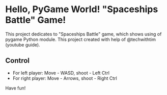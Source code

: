 # Hello, PyGame World! "Spaceships Battle" Game!
This project dedicates to "Spaceships Battle" game, which shows using of pygame Python 
module. This project created with help of @techwithtim (youtube guide).

## Control
- For left player: Move - WASD, shoot - Left Ctrl
- For right player: Move - Arrows, shoot - Right Ctrl

Have fun!
